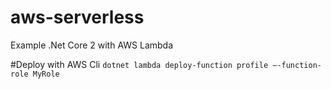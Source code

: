 # aws-serverless
Example .Net Core 2 with AWS Lambda

#Deploy with AWS Cli
`dotnet lambda deploy-function profile –-function-role MyRole`
